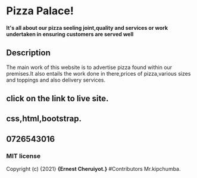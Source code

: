 # Pizza Palace!
#### It's all about our pizza seeling joint,quality and services or work undertaken in ensuring customers are served well
## Description
The main work of this website is to advertise pizza found within our premises.It also entails the work done in there,prices of pizza,various sizes and toppings and also delivery services.
## click on the link to live site.
## css,html,bootstrap.
## 0726543016
### MIT license
Copyright (c) {2021} **{Ernest Cheruiyot.}**
#Contributors
Mr.kipchumba.

